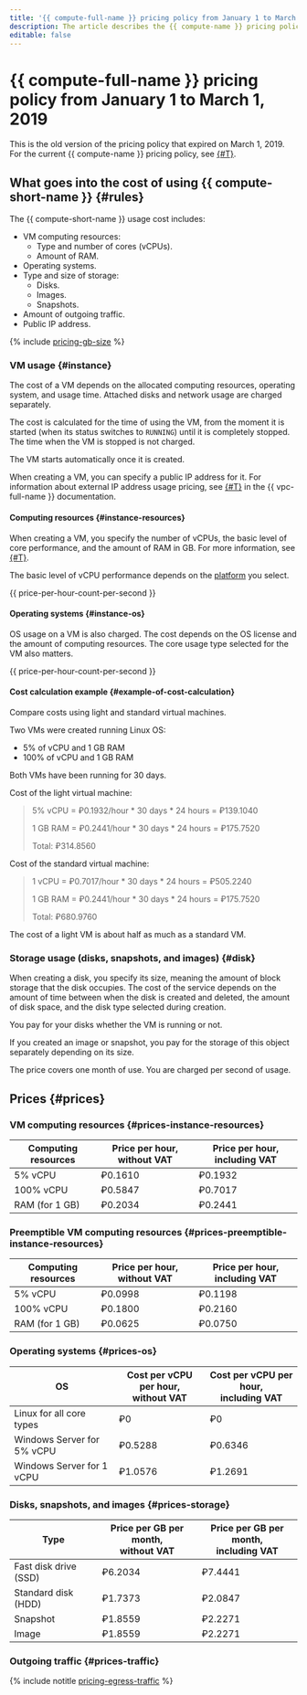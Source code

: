 ```yaml
---
title: '{{ compute-full-name }} pricing policy from January 1 to March 1, 2019'
description: The article describes the {{ compute-name }} pricing policy in effect from January 1 to March 1, 2019.
editable: false
---
```


# {{ compute-full-name }} pricing policy from January 1 to March 1, 2019

This is the old version of the pricing policy that expired on March 1, 2019. For the current {{ compute-name }} pricing policy, see [{#T}](../pricing.md).

## What goes into the cost of using {{ compute-short-name }} {#rules}

The {{ compute-short-name }} usage cost includes:
* VM computing resources:
    * Type and number of cores (vCPUs).
    * Amount of RAM.
* Operating systems.
* Type and size of storage:
    * Disks.
    * Images.
    * Snapshots.
* Amount of outgoing traffic.
* Public IP address.

{% include [pricing-gb-size](../../_includes/pricing-gb-size.md) %}

### VM usage {#instance}

The cost of a VM depends on the allocated computing resources, operating system, and usage time. Attached disks and network usage are charged separately.

The cost is calculated for the time of using the VM, from the moment it is started (when its status switches to `RUNNING`) until it is completely stopped. The time when the VM is stopped is not charged.

The VM starts automatically once it is created.

When creating a VM, you can specify a public IP address for it.
For information about external IP address usage pricing, see [{#T}](../../vpc/pricing.md) in the {{ vpc-full-name }} documentation.

#### Computing resources {#instance-resources}

When creating a VM, you specify the number of vCPUs, the basic level of core performance, and the amount of RAM in GB. For more information, see [{#T}](../concepts/performance-levels.md).

The basic level of vCPU performance depends on the [platform](../concepts/vm-platforms.md) you select.

{{ price-per-hour-count-per-second }}

#### Operating systems {#instance-os}

OS usage on a VM is also charged. The cost depends on the OS license and the amount of computing resources. The core usage type selected for the VM also matters.

{{ price-per-hour-count-per-second }}

#### Cost calculation example {#example-of-cost-calculation}

Compare costs using light and standard virtual machines.

Two VMs were created running Linux OS:

* 5% of vCPU and 1 GB RAM
* 100% of vCPU and 1 GB RAM

Both VMs have been running for 30 days.

Cost of the light virtual machine:

> 5% vCPU = ₽0.1932/hour * 30 days * 24 hours = ₽139.1040
>
> 1 GB RAM = ₽0.2441/hour * 30 days * 24 hours = ₽175.7520
>
> Total: ₽314.8560

Cost of the standard virtual machine:

> 1 vCPU = ₽0.7017/hour * 30 days * 24 hours = ₽505.2240
>
> 1 GB RAM = ₽0.2441/hour * 30 days * 24 hours = ₽175.7520
>
> Total: ₽680.9760

The cost of a light VM is about half as much as a standard VM.

### Storage usage (disks, snapshots, and images) {#disk}

When creating a disk, you specify its size, meaning the amount of block storage that the disk occupies. The cost of the service depends on the amount of time between when the disk is created and deleted, the amount of disk space, and the disk type selected during creation.

You pay for your disks whether the VM is running or not.

If you created an image or snapshot, you pay for the storage of this object separately depending on its size.

The price covers one month of use. You are charged per second of usage.

## Prices {#prices}

### VM computing resources {#prices-instance-resources}

| Computing resources | Price per hour, without VAT | Price per hour, including VAT |
----- | ----- | -----
| 5% vCPU | ₽0.1610 | ₽0.1932 |
| 100% vCPU | ₽0.5847 | ₽0.7017 |
| RAM (for 1 GB) | ₽0.2034 | ₽0.2441 |

### Preemptible VM computing resources {#prices-preemptible-instance-resources}

| Computing resources | Price per hour, without VAT | Price per hour, including VAT |
----- | ----- | -----
| 5% vCPU | ₽0.0998 | ₽0.1198 |
| 100% vCPU | ₽0.1800 | ₽0.2160 |
| RAM (for 1 GB) | ₽0.0625 | ₽0.0750 |

### Operating systems {#prices-os}

| OS | Cost per vCPU per hour,<br/>without VAT | Cost per vCPU per hour,<br/>including VAT |
----- | ----- | -----
| Linux for all core types | ₽0 | ₽0 |
| Windows Server for 5% vCPU | ₽0.5288 | ₽0.6346 |
| Windows Server for 1 vCPU | ₽1.0576 | ₽1.2691 |

### Disks, snapshots, and images {#prices-storage}

| Type | Price per GB per month,<br/>without VAT | Price per GB per month,<br/>including VAT |
----- | ----- | -----
| Fast disk drive (SSD) | ₽6.2034 | ₽7.4441 |
| Standard disk (HDD) | ₽1.7373 | ₽2.0847 |
| Snapshot | ₽1.8559 | ₽2.2271 |
| Image | ₽1.8559 | ₽2.2271 |

### Outgoing traffic {#prices-traffic}

{% include notitle [pricing-egress-traffic](../../_includes/pricing/pricing-egress-traffic-01032019.md) %}
